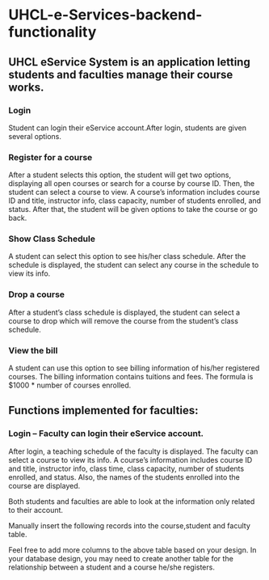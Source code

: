 # UHCL-e-Services-backend-functionality

## UHCL eService System is an application letting students and faculties manage their course works.

### Login
Student can login their eService account.After login, students are given several options. 

### Register for a course 
After a student selects this option, the student will get two options, displaying all open courses or search for a course by course ID. Then, the student can select a course to view. A course’s information includes course ID and title, instructor info, class capacity, number of students enrolled, and status. After that, the student will be given options to take the course or go back. 

### Show Class Schedule 
A student can select this option to see his/her class schedule. After the schedule is displayed, the student can select any course in the schedule to view its info. 

### Drop a course 
After a student’s class schedule is displayed, the student can select a course to drop which will remove the course from the student’s class schedule. 

### View the bill 
A student can use this option to see billing information of his/her registered courses. The billing information contains tuitions and fees. The formula is $1000 * number of courses enrolled. 

## Functions implemented for faculties: 

### Login – Faculty can login their eService account. 
After login, a teaching schedule of the faculty is displayed. The faculty can select a course to view its info. A course’s information includes course ID and title, instructor info, class time, class capacity, number of students enrolled, and status. Also, the names of the students enrolled into the course are displayed. 

Both students and faculties are able to look at the information only related to their account.

Manually insert the following records into the course,student and faculty table.

Feel free to add more columns to the above table based on your design. 
In your database design, you may need to create another table for the relationship between a student and a course he/she registers. 


